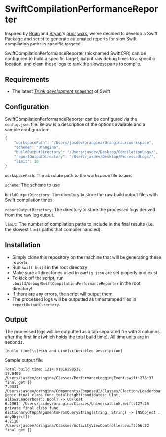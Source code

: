 # SwiftCompilationPerformanceReporter

Inspired by [Brian](https://twitter.com/brianmichel/) and [Bryan](https://twitter.com/irace/)'s [prior](https://github.com/brianmichel/Swift-Analysis-Workflow) [work](http://irace.me/swift-profiling), we've decided to develop a Swift Package and script to generate automated reports for slow Swift compilation paths in specific targets!

SwiftCompilationPerformanceReporter (nicknamed SwiftCPR) can be configured to build a specific target, output raw debug times to a specific location, and clean those logs to rank the slowest parts to compile.

## Requirements

- The latest [_Trunk development_ snapshot](https://swift.org/download/) of Swift 

## Configuration

SwiftCompilationPerformanceReporter can be configured via the `config.json` file. Below is a description of the options available and a sample configuration:

```javascript
{
    "workspacePath": "/Users/jasdev/orangina/Orangina.xcworkspace",
    "scheme": "Orangina",
    "buildOutputDirectory": "/Users/jasdev/Desktop/CompilationLogs/",
    "reportOutputDirectory": "/Users/jasdev/Desktop/ProcessedLogs/",
    "limit": 10
}
```

`workspacePath`: The absolute path to the workspace file to use.

`scheme`: The scheme to use

`buildOutputDirectory`: The directory to store the raw build output files with Swift compilation times.

`reportOutputDirectory`: The directory to store the processed logs derived from the raw log output.

`limit`: The number of compilation paths to include in the final results (i.e. the slowest `limit` paths that compiler handled).

## Installation

- Simply clone this repository on the machine that will be generating these reports.
- Run `swift build` in the root directory
- Make sure all directories used in `config.json` are set properly and exist.
- To kick off the script, run `.build/debug/SwiftCompilationPerformanceReporter` in the root directory!
- If there are any errors, the script will output them.
- The processed logs will be outputted as timestamped files in `reportOutputDirectory`.

## Output

The processed logs will be outputted as a tab separated file with 3 columns after the first line (which holds the total build time). All time units are in seconds.

`[Build Time]\t[Path and Line]\t[Detailed Description]`

Sample output file:

```
Total build time: 1214.91016298532
17.0409	/Users/jasdev/orangina/Classes/PerformanceLoggingEvent.swift:278:37	final get {}
7.9331	/Users/jasdev/orangina/Components/ComposeUI/Classes/Election/LeaderboardTableView.swift:71:17	@objc final class func totalHeight(candidates: UInt, allowsLeaderboard: Bool) -> CGFloat
6.2961	/Users/jasdev/orangina/Classes/UniversalLink.swift:127:25	private final class func dictionaryOfAppArgumentsFromQueryString(string: String) -> [NSObject : AnyObject]?
4.2116	/Users/jasdev/orangina/Classes/ActivityViewController.swift:56:22	final get {}
```